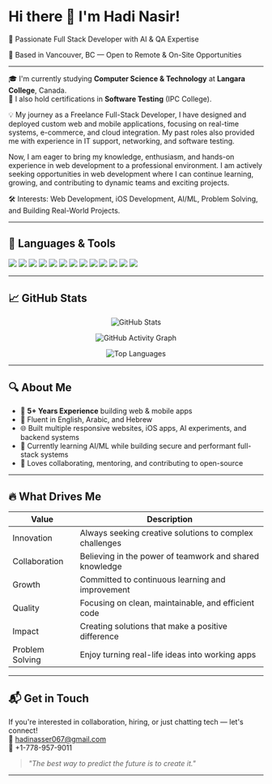 # Hi there 👋 I'm Hadi Nasir!

🚀 Passionate Full Stack Developer with AI & QA Expertise
  
📍 Based in Vancouver, BC — Open to Remote & On-Site Opportunities  

---

🎓 I'm currently studying **Computer Science & Technology** at **Langara College**, Canada.  
🧪 I also hold certifications in **Software Testing** (IPC College).

💡 My journey as a Freelance Full-Stack Developer, I have designed and deployed custom web and mobile applications, focusing on real-time systems, e-commerce, and cloud integration. My past roles also provided me with experience in IT support, networking, and software testing.

   Now, I am eager to bring my knowledge, enthusiasm, and hands-on experience in web development to a professional environment. I am actively seeking opportunities in web development where I can continue learning, growing, and contributing to dynamic teams and exciting projects.

🛠️ Interests: Web Development, iOS Development, AI/ML, Problem Solving, and Building Real-World Projects.

---

## 🧰 Languages & Tools
<p>
  <img src="https://img.shields.io/badge/HTML5-E34F26?style=for-the-badge&logo=html5&logoColor=white"/>
  <img src="https://img.shields.io/badge/CSS3-1572B6?style=for-the-badge&logo=css3&logoColor=white"/>
  <img src="https://img.shields.io/badge/JavaScript-F7DF1E?style=for-the-badge&logo=javascript&logoColor=black"/>
  <img src="https://img.shields.io/badge/TypeScript-3178C6?style=for-the-badge&logo=typescript&logoColor=white"/>
  <img src="https://img.shields.io/badge/React-20232A?style=for-the-badge&logo=react&logoColor=61DAFB"/>
  <img src="https://img.shields.io/badge/SwiftUI-FA7343?style=for-the-badge&logo=swift&logoColor=white"/>
  <img src="https://img.shields.io/badge/Firebase-FFCA28?style=for-the-badge&logo=firebase&logoColor=black"/>
  <img src="https://img.shields.io/badge/Node.js-339933?style=for-the-badge&logo=nodedotjs&logoColor=white"/>
  <img src="https://img.shields.io/badge/MongoDB-47A248?style=for-the-badge&logo=mongodb&logoColor=white"/>
  <img src="https://img.shields.io/badge/MySQL-00758F?style=for-the-badge&logo=mysql&logoColor=white"/>
  <img src="https://img.shields.io/badge/Python-3776AB?style=for-the-badge&logo=python&logoColor=white"/>
  <img src="https://img.shields.io/badge/C++-00599C?style=for-the-badge&logo=c%2B%2B&logoColor=white"/>
  <img src="https://img.shields.io/badge/Java-ED8B00?style=for-the-badge&logo=java&logoColor=white"/>

</p>

---

## 📈 GitHub Stats

<div align="center">

![GitHub Stats](https://github-readme-stats.vercel.app/api?username=HA11723&show_icons=true&theme=tokyonight&hide_border=true&count_private=true)

![GitHub Activity Graph](https://github-readme-activity-graph.vercel.app/graph?username=HA11723&theme=tokyo-night&hide_border=true)

![Top Languages](https://github-readme-stats.vercel.app/api/top-langs/?username=HA11723&layout=compact&theme=tokyonight&hide_border=true)

</div>

---

## 🔍 About Me

- 💼 **5+ Years Experience** building web & mobile apps
- 💬 Fluent in English, Arabic, and Hebrew
- 🌐 Built multiple responsive websites, iOS apps, AI experiments, and backend systems
- 🧠 Currently learning AI/ML while building secure and performant full-stack systems
- 🤝 Loves collaborating, mentoring, and contributing to open-source

---

## 🔥 What Drives Me

| Value         | Description                                                                 |
|---------------|-----------------------------------------------------------------------------|
| Innovation    | Always seeking creative solutions to complex challenges                    |
| Collaboration | Believing in the power of teamwork and shared knowledge                    |
| Growth        | Committed to continuous learning and improvement                           |
| Quality       | Focusing on clean, maintainable, and efficient code                        |
| Impact        | Creating solutions that make a positive difference                         |
| Problem Solving | Enjoy turning real-life ideas into working apps                         |

---

## 📬 Get in Touch

If you're interested in collaboration, hiring, or just chatting tech — let's connect!  
📧 hadinasser067@gmail.com  
📲 +1-778-957-9011

> *"The best way to predict the future is to create it."*

---
